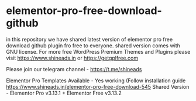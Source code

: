 # elementor-pro-free-download-github
in this repository we have shared latest version of elementor pro free download github plugin fro free to everyone. shared version comes with GNU license. For more free WordPress Premium Themes and Plugins please visit https://www.shineads.in or https://getgplfree.com

Please join our telegram channel - https://t.me/shineads

Elementor Pro Templates Available - Yes working (Follow installation guide https://www.shineads.in/elementor-pro-free-download-545
Shared Version - Elementor Pro v3.13.1 + Elementor Free v3.13.2
